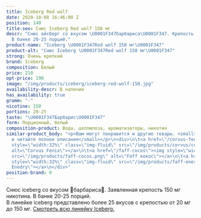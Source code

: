 ```yaml
---
title: Iceberg Red wolf
date: 2020-10-08 16:46:00 Z
position: 140
title-seo: Снюс Iceberg Red wolf 150 мг
descr: "Снюс айсберг со вкусом \U0001F347барбариса\U0001F347. Крепость 150 мг никотина.
  В банке 20-25 порций."
product-name: "Iceberg \U0001F347Red wolf 150 мг\U0001F347"
product-alt: "Снюс Iceberg \U0001F347Red wolf 150 мг\U0001F347"
strong: Очень крепкий
brand: Iceberg
composition: Белый
price: 210
opt-price: 190
image: "/img/products/iceberg/iceberg-red-wolf-150.jpg"
availability-descr: В наличии
has_availability: true
gramm: "-"
nicotine: 150
portions: 20-25
taste: "\U0001F347Барбарис\U0001F347"
form: Порционный, белый
composition-product: Вода, целлюлоза, ароматизаторы, никотин
similar-product_body: "<p>Вам могут понравится и другие товары. <small>Жмите на картинки
  и читайте полное описание</small></p>\n<div>\n\t<a href=\"/corvus-fenix-barberry\"><img
  style=\"width:32%\" class=\"img-fluid\" src=\"/img/products/corvus/corvus-fenix.png\"
  alt=\"Corvus Fenix\"></a>\n\t<a href=\"/faff-cocos\"><img style=\"width:32%\" class=\"img-fluid\"
  src=\"/img/products/faff-cocos.png\" alt=\"Faff кокос\"></a>\n\t<a href=\"/faff-snus-energy\"><img
  style=\"width:32%\" class=\"img-fluid\" src=\"/img/products/faff-energy.png\" alt=\"Faff
  Enedry\"></a>\n</div>"
position-brand: 0
---
```


Снюс iceberg со вкусом 🍇барбариса🍇. Заявленная крепость 150 мг никотина. В банке 20-25 порций.<br> 
В линейке iceberg представлено более 25 вкусов с крепостью от 20 мг до 150 мг. <a href="/iceberg">Смотреть всю линейку Iceberg.</a>